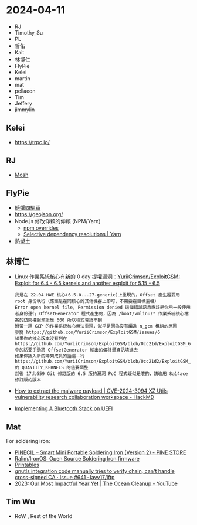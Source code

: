 # 2024-04-11

- RJ
- Timothy_Su
- PL
- 哲佑
- Kait
- 林博仁
- FlyPie
- Kelei
- martin
- mat
- pellaeon
- Tim
- Jeffery
- jimmylin

## Kelei

- https://trpc.io/

## RJ

- [Mosh](https://mosh.org/)

## FlyPie

- [螃蟹四驅車](https://www.youtube.com/watch?v=gsF10cwIKEw)
- https://geojson.org/
- Node.js 修改仰賴的仰賴 (NPM/Yarn)
  - [npm overrides](https://docs.npmjs.com/cli/v8/configuring-npm/package-json#overrides)
  - [Selective dependency resolutions | Yarn](https://classic.yarnpkg.com/lang/en/docs/selective-version-resolutions/)
- 熱塑土


## 林博仁

* Linux 作業系統核心有新的 0 day 提權漏洞：[YuriiCrimson/ExploitGSM: Exploit for 6.4 - 6.5 kernels and another exploit for 5.15 - 6.5](https://github.com/YuriiCrimson/ExploitGSM)

    ```
    我是在 22.04 HWE 核心(6.5.0...27-generic)上重現的，Offset 產生器要用 root 身份執行（應該是在同核心的其他機器上即可，不需要在目標主機）
    Error open kernel file, Permission denied 這個錯誤訊息應該是你用一般使用者身份運行 OffsetGenerator 程式產生的，因為 /boot/vmlinuz* 作業系統核心檔案的訪問權限預設是 600 所以程式會讀不到
    附帶一題 GCP 的作業系統核心無法重現，似乎是因為沒有編進 n_gcm 模組的原因
    參閱 https://github.com/YuriiCrimson/ExploitGSM/issues/6
    如果你的核心版本沒有列在 https://github.com/YuriiCrimson/ExploitGSM/blob/0cc21d/ExploitGSM_6_5/main.c#L368 中的話要手動將 OffsetGenerator 輸出的偏移量資訊填進去
    如果你插入新的陣列成員的話這一行 https://github.com/YuriiCrimson/ExploitGSM/blob/0cc21d2/ExploitGSM_6_5/main.c#L366 的 QUANTITY_KERNELS 的值要調整
    然後 17db559 Git 修訂版的 6.5 版的漏洞 PoC 程式疑似是壞的，請改用 8a14ace 修訂版的版本
    ```

* [How to extract the malware payload | CVE-2024-3094 XZ Utils vulnerability research collaboration workspace - HackMD](https://hackmd.io/@cve-2024-3094/how-to-extract-the-malware-payload#Update-the-container-system-to-avoid-zero-day-exploits)
* [Implementing A Bluetooth Stack on UEFI](https://uefi.org/sites/default/files/resources/2014_UEFI_Plugfest_AMI.pdf)


## Mat

For soldering iron:

- [PINECIL – Smart Mini Portable Soldering Iron (Version 2) - PINE STORE](https://pine64.com/product/pinecil-smart-mini-portable-soldering-iron/)
- [Ralim/IronOS: Open Source Soldering Iron firmware](https://github.com/Ralim/IronOS)
- [Printables](https://www.printables.com/model/345083-rugged-multipart-pinecilts100ts80-case-v2)
- [gnutls integration code manually tries to verify chain, can't handle cross-signed CA · Issue #641 · lavv17/lftp](https://github.com/lavv17/lftp/issues/641)
- [2023: Our Most Impactful Year Yet | The Ocean Cleanup - YouTube](https://www.youtube.com/watch?v=xz21cKgRHxI)
 

## Tim Wu

- RoW , Rest of the World
